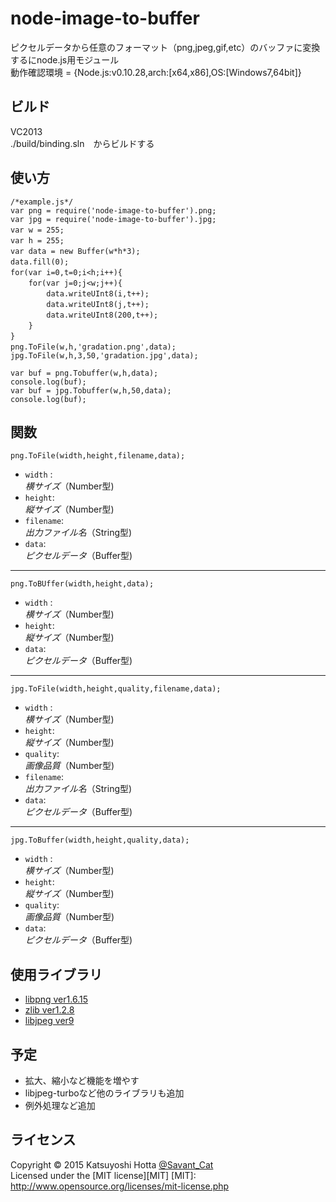 node-image-to-buffer
====================

ピクセルデータから任意のフォーマット（png,jpeg,gif,etc）のバッファに変換するにnode.js用モジュール  
動作確認環境 = {Node.js:v0.10.28,arch:[x64,x86],OS:[Windows7,64bit]}

ビルド
------
VC2013  
./build/binding.sln　からビルドする

使い方
------
    /*example.js*/
    var png = require('node-image-to-buffer').png;
    var jpg = require('node-image-to-buffer').jpg;
    var w = 255;　　
    var h = 255;　　
    var data = new Buffer(w*h*3);　　
    data.fill(0);　　
    for(var i=0,t=0;i<h;i++){　　
        for(var j=0;j<w;j++){　　
            data.writeUInt8(i,t++);　　
            data.writeUInt8(j,t++);　　
            data.writeUInt8(200,t++); 　　
        }　　
    }　　
    png.ToFile(w,h,'gradation.png',data);　　
    jpg.ToFile(w,h,3,50,'gradation.jpg',data);
    
    var buf = png.Tobuffer(w,h,data);
    console.log(buf);
    var buf = jpg.Tobuffer(w,h,50,data);
    console.log(buf);

関数
------
    png.ToFile(width,height,filename,data);
+   `width` :  
    _横サイズ_（Number型)
+   `height`:  
    _縦サイズ_（Number型)
+   `filename`:  
    _出力ファイル名_（String型)
+   `data`:  
    _ピクセルデータ_（Buffer型)  

------

    png.ToBUffer(width,height,data);
+   `width` :  
    _横サイズ_（Number型)  
+   `height`:  
    _縦サイズ_（Number型)  
+   `data`:  
    _ピクセルデータ_（Buffer型)  

------

    jpg.ToFile(width,height,quality,filename,data);
+   `width` :  
    _横サイズ_（Number型)  
+   `height`:  
    _縦サイズ_（Number型)  
+   `quality`:  
    _画像品質_（Number型)  
+   `filename`:  
    _出力ファイル名_（String型)  
+   `data`:  
    _ピクセルデータ_（Buffer型)

------

    jpg.ToBuffer(width,height,quality,data);  
+   `width` :  
    _横サイズ_（Number型)
+   `height`:  
    _縦サイズ_（Number型)
+   `quality`:  
    _画像品質_（Number型)
+   `data`:  
    _ピクセルデータ_（Buffer型)  

使用ライブラリ
------
+   [libpng  ver1.6.15](http://www.libpng.org/pub/png/libpng.html "libpng")
+   [zlib  ver1.2.8](http://www.zlib.net/ "zlib")
+   [libjpeg ver9](http://www.ijg.org/ "libjpeg")

予定
------
*   拡大、縮小など機能を増やす
*   libjpeg-turboなど他のライブラリも追加
*   例外処理など追加

ライセンス
------
Copyright &copy; 2015 Katsuyoshi Hotta [@Savant_Cat](https://twitter.com/Savant_Cat)  
Licensed under the [MIT license][MIT]
[MIT]: http://www.opensource.org/licenses/mit-license.php

